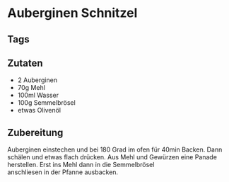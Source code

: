 # Auberginen Schnitzel

## Tags

## Zutaten

- 2 Auberginen
- 70g Mehl
- 100ml Wasser
- 100g Semmelbrösel
- etwas Olivenöl

## Zubereitung

Auberginen einstechen und bei 180 Grad im ofen für 40min Backen.
Dann schälen und etwas flach drücken.
Aus Mehl und Gewürzen eine Panade herstellen.
Erst ins Mehl dann in die Semmelbrösel  
anschliesen in der Pfanne ausbacken.
